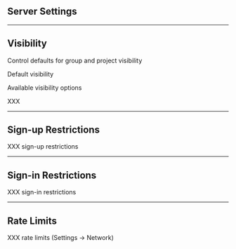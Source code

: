 <!-- .slide: class="vertical-center" -->

<i class="fa-duotone fa-sliders fa-8x fa-duotone-colors" style="float: right; color: grey;"></i>

## Server Settings

---

## Visibility

Control defaults for group and project visibility

Default visibility

Available visibility options

XXX

---

## Sign-up Restrictions

XXX sign-up restrictions

---

## Sign-in Restrictions

XXX sign-in restrictions

---

## Rate Limits

XXX rate limits (Settings -> Network)
